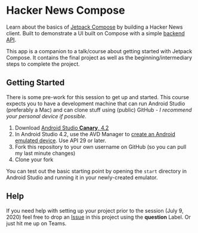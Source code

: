 # Hacker News Compose

Learn about the basics of [Jetpack Compose](https://www.google.com/search?client=safari&rls=en&q=jetpack+compose&ie=UTF-8&oe=UTF-8) by building a Hacker News client. Built to demonstrate a UI built on Compose with a simple [backend API](https://github.com/HackerNews/API).

This app is a companion to a talk/course about getting started with Jetpack Compose. It contains the final project as well as the beginning/intermediary steps to complete the project.

## Getting Started

There is some pre-work for this session to get up and started. This course expects you to have a development machine that can run Android Studio (preferably a Mac) and can clone stuff using (public) GitHub - *I recommend your personal device if possible*.

1. Download [Android Studio **Canary**, 4.2](https://developer.android.com/studio/preview)
1. In Android Studio 4.2, use the AVD Manager to [create an Android emulated device](https://developer.android.com/studio/run/managing-avds#createavd). Use API 29 or later.
1. Fork this repository to your own username on GitHub (so you can pull my last minute changes)
1. Clone your fork

You can test out the basic starting point by opening the `start` directory in Android Studio and running it in your newly-created emulator.

## Help

If you need help with setting up your project prior to the session (July 9, 2020) feel free to drop an [Issue](https://github.com/robotsquidward/hn-compose/issues) in this project using the **question** Label. Or just hit me up on Teams.
